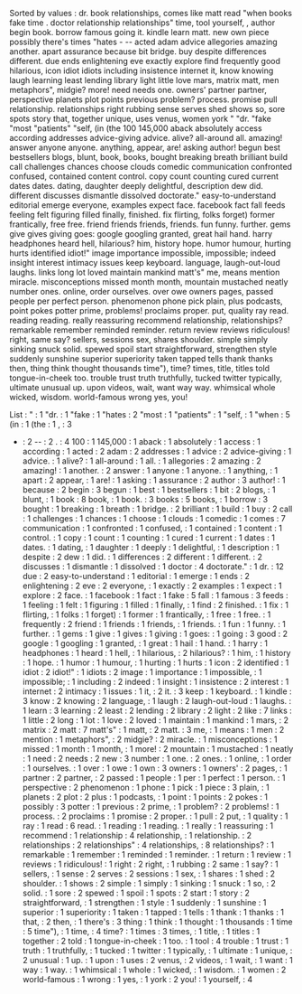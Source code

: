 Sorted by values :
dr. book relationships, comes like matt read "when books fake time . doctor relationship relationships" time, tool yourself, , author begin book. borrow famous going it. kindle learn matt. new own piece possibly there's times "hates - -- acted adam advice allegories amazing another. apart assurance because bit bridge. buy despite differences different. due ends enlightening eve exactly explore find frequently good hilarious, icon idiot idiots including insistence internet it, know knowing laugh learning least lending library light little love mars, matrix matt, men metaphors", midgie? more! need needs one. owners' partner partner, perspective planets plot points previous problem? process. promise pull relationship. relationships right rubbing sense serves shed shows so, sore spots story that, together unique, uses venus, women york " "dr. "fake "most "patients" "self, (in (the 100 145,000 aback absolutely access according addresses advice-giving advice. alive? all-around all. amazing! answer anyone anyone. anything, appear, are! asking author! begun best bestsellers blogs, blunt, book, books, bought breaking breath brilliant build call challenges chances choose clouds comedic communication confronted confused, contained content control. copy count counting cured current dates dates. dating, daughter deeply delightful, description dew did. different discusses dismantle dissolved doctorate." easy-to-understand editorial emerge everyone, examples expect face. facebook fact fall feeds feeling felt figuring filled finally, finished. fix flirting, folks forget) former frantically, free free. friend friends friends, friends. fun funny. further. gems give gives giving goes: google googling granted, great hail hand. harry headphones heard hell, hilarious? him, history hope. humor humour, hurting hurts identified idiot!" image importance impossible, impossible; indeed insight interest intimacy issues keep keyboard. language, laugh-out-loud laughs. links long lot loved maintain mankind matt's" me, means mention miracle. misconceptions missed month month, mountain mustached neatly number ones. online, order ourselves. over owe owners pages, passed people per perfect person. phenomenon phone pick plain, plus podcasts, point pokes potter prime, problems! proclaims proper. put, quality ray read. reading reading. really reassuring recommend relationship, relationships? remarkable remember reminded reminder. return review reviews ridiculous! right, same say? sellers, sessions sex, shares shoulder. simple simply sinking snuck solid. spewed spoil start straightforward, strengthen style suddenly sunshine superior superiority taken tapped tells thank thanks then, thing think thought thousands time"), time? times, title, titles told tongue-in-cheek too. trouble trust truth truthfully, tucked twitter typically, ultimate unusual up. upon videos, wait, want way way. whimsical whole wicked, wisdom. world-famous wrong yes, you! 

List :
" : 1
"dr. : 1
"fake : 1
"hates : 2
"most : 1
"patients" : 1
"self, : 1
"when : 5
(in : 1
(the : 1
, : 3
- : 2
-- : 2
. : 4
100 : 1
145,000 : 1
aback : 1
absolutely : 1
access : 1
according : 1
acted : 2
adam : 2
addresses : 1
advice : 2
advice-giving : 1
advice. : 1
alive? : 1
all-around : 1
all. : 1
allegories : 2
amazing : 2
amazing! : 1
another. : 2
answer : 1
anyone : 1
anyone. : 1
anything, : 1
apart : 2
appear, : 1
are! : 1
asking : 1
assurance : 2
author : 3
author! : 1
because : 2
begin : 3
begun : 1
best : 1
bestsellers : 1
bit : 2
blogs, : 1
blunt, : 1
book : 8
book, : 1
book. : 3
books : 5
books, : 1
borrow : 3
bought : 1
breaking : 1
breath : 1
bridge. : 2
brilliant : 1
build : 1
buy : 2
call : 1
challenges : 1
chances : 1
choose : 1
clouds : 1
comedic : 1
comes : 7
communication : 1
confronted : 1
confused, : 1
contained : 1
content : 1
control. : 1
copy : 1
count : 1
counting : 1
cured : 1
current : 1
dates : 1
dates. : 1
dating, : 1
daughter : 1
deeply : 1
delightful, : 1
description : 1
despite : 2
dew : 1
did. : 1
differences : 2
different : 1
different. : 2
discusses : 1
dismantle : 1
dissolved : 1
doctor : 4
doctorate." : 1
dr. : 12
due : 2
easy-to-understand : 1
editorial : 1
emerge : 1
ends : 2
enlightening : 2
eve : 2
everyone, : 1
exactly : 2
examples : 1
expect : 1
explore : 2
face. : 1
facebook : 1
fact : 1
fake : 5
fall : 1
famous : 3
feeds : 1
feeling : 1
felt : 1
figuring : 1
filled : 1
finally, : 1
find : 2
finished. : 1
fix : 1
flirting, : 1
folks : 1
forget) : 1
former : 1
frantically, : 1
free : 1
free. : 1
frequently : 2
friend : 1
friends : 1
friends, : 1
friends. : 1
fun : 1
funny. : 1
further. : 1
gems : 1
give : 1
gives : 1
giving : 1
goes: : 1
going : 3
good : 2
google : 1
googling : 1
granted, : 1
great : 1
hail : 1
hand. : 1
harry : 1
headphones : 1
heard : 1
hell, : 1
hilarious, : 2
hilarious? : 1
him, : 1
history : 1
hope. : 1
humor : 1
humour, : 1
hurting : 1
hurts : 1
icon : 2
identified : 1
idiot : 2
idiot!" : 1
idiots : 2
image : 1
importance : 1
impossible, : 1
impossible; : 1
including : 2
indeed : 1
insight : 1
insistence : 2
interest : 1
internet : 2
intimacy : 1
issues : 1
it, : 2
it. : 3
keep : 1
keyboard. : 1
kindle : 3
know : 2
knowing : 2
language, : 1
laugh : 2
laugh-out-loud : 1
laughs. : 1
learn : 3
learning : 2
least : 2
lending : 2
library : 2
light : 2
like : 7
links : 1
little : 2
long : 1
lot : 1
love : 2
loved : 1
maintain : 1
mankind : 1
mars, : 2
matrix : 2
matt : 7
matt's" : 1
matt, : 2
matt. : 3
me, : 1
means : 1
men : 2
mention : 1
metaphors", : 2
midgie? : 2
miracle. : 1
misconceptions : 1
missed : 1
month : 1
month, : 1
more! : 2
mountain : 1
mustached : 1
neatly : 1
need : 2
needs : 2
new : 3
number : 1
one. : 2
ones. : 1
online, : 1
order : 1
ourselves. : 1
over : 1
owe : 1
own : 3
owners : 1
owners' : 2
pages, : 1
partner : 2
partner, : 2
passed : 1
people : 1
per : 1
perfect : 1
person. : 1
perspective : 2
phenomenon : 1
phone : 1
pick : 1
piece : 3
plain, : 1
planets : 2
plot : 2
plus : 1
podcasts, : 1
point : 1
points : 2
pokes : 1
possibly : 3
potter : 1
previous : 2
prime, : 1
problem? : 2
problems! : 1
process. : 2
proclaims : 1
promise : 2
proper. : 1
pull : 2
put, : 1
quality : 1
ray : 1
read : 6
read. : 1
reading : 1
reading. : 1
really : 1
reassuring : 1
recommend : 1
relationship : 4
relationship, : 1
relationship. : 2
relationships : 2
relationships" : 4
relationships, : 8
relationships? : 1
remarkable : 1
remember : 1
reminded : 1
reminder. : 1
return : 1
review : 1
reviews : 1
ridiculous! : 1
right : 2
right, : 1
rubbing : 2
same : 1
say? : 1
sellers, : 1
sense : 2
serves : 2
sessions : 1
sex, : 1
shares : 1
shed : 2
shoulder. : 1
shows : 2
simple : 1
simply : 1
sinking : 1
snuck : 1
so, : 2
solid. : 1
sore : 2
spewed : 1
spoil : 1
spots : 2
start : 1
story : 2
straightforward, : 1
strengthen : 1
style : 1
suddenly : 1
sunshine : 1
superior : 1
superiority : 1
taken : 1
tapped : 1
tells : 1
thank : 1
thanks : 1
that, : 2
then, : 1
there's : 3
thing : 1
think : 1
thought : 1
thousands : 1
time : 5
time"), : 1
time, : 4
time? : 1
times : 3
times, : 1
title, : 1
titles : 1
together : 2
told : 1
tongue-in-cheek : 1
too. : 1
tool : 4
trouble : 1
trust : 1
truth : 1
truthfully, : 1
tucked : 1
twitter : 1
typically, : 1
ultimate : 1
unique, : 2
unusual : 1
up. : 1
upon : 1
uses : 2
venus, : 2
videos, : 1
wait, : 1
want : 1
way : 1
way. : 1
whimsical : 1
whole : 1
wicked, : 1
wisdom. : 1
women : 2
world-famous : 1
wrong : 1
yes, : 1
york : 2
you! : 1
yourself, : 4
